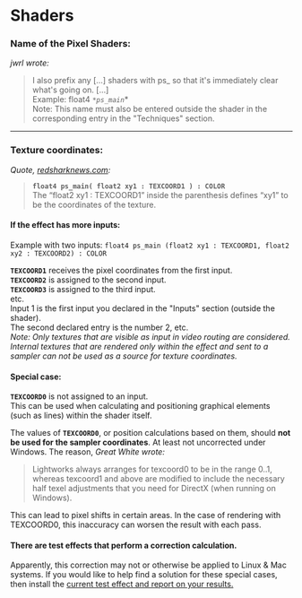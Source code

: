 # Shaders


### Name of the Pixel Shaders:  

*jwrl wrote:*  
>I also prefix any [...] shaders with ps_ so that it's immediately clear what's going on. [...]  
Example: float4 *`*ps_main`**  
Note: This name must also be entered outside the shader in the corresponding entry in the "Techniques" section.  

---

### Texture coordinates:

*Quote, [redsharknews.com](https://www.redsharknews.com/technology/item/221-how-to-write-video-effects-for-lightworks):*  
>**`float4 ps_main( float2 xy1 : TEXCOORD1 ) : COLOR`**  
>The “float2 xy1 : TEXCOORD1” inside the parenthesis defines “xy1” to be the coordinates of the texture.  

#### If the effect has more inputs:  

Example with two inputs: `float4 ps_main (float2 xy1 : TEXCOORD1, float2 xy2 : TEXCOORD2) : COLOR`  

**`TEXCOORD1`** receives the pixel coordinates from the first input.  
**`TEXCOORD2`** is assigned to the second input.  
**`TEXCOORD3`** is assigned to the third input.  
etc.  
Input 1 is the first input you declared in the "Inputs" section (outside the shader).  
The second declared entry is the number 2, etc.  
*Note: Only textures that are visible as input in video routing are considered.  
Internal textures that are rendered only within the effect and sent to a sampler can not be used as a source for texture coordinates.*
  
#### Special case:
**`TEXCOORD0`** is not assigned to an input.  
This can be used when calculating and positioning graphical elements (such as lines) within the shader itself.  

The values of **`TEXCOORD0`**, or position calculations based on them, should **not be used for the sampler coordinates**.
At least not uncorrected under Windows.
The reason, *Great White wrote:*
>Lightworks always arranges for texcoord0 to be in the range 0..1, whereas texcoord1 and above are modified
>to include the necessary half texel adjustments that you need for DirectX (when running on Windows).  

This can lead to pixel shifts in certain areas.
In the case of rendering with TEXCOORD0, this inaccuracy can worsen the result with each pass. 

#### There are test effects that perform a correction calculation.
Apparently, this correction may not or otherwise be applied to Linux & Mac systems. If you would like to help find a solution for these special cases, then install the [current test effect and report on your results.](https://www.lwks.com/index.php?option=com_kunena&func=view&catid=7&id=179224&Itemid=81)


